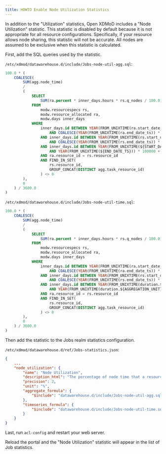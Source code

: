 ```yaml
---
title: HOWTO Enable Node Utilization Statistics
---
```


In addition to the "Utilization" statistics, Open XDMoD includes a "Node
Utilization" statistic.  This statistic is disabled by default because
it is not appropriate for all resource configurations.  Specifically, if
your resource allows node sharing, this statistic will not be accurate.
All nodes are assumed to be exclusive when this statistic is calculated.

First, add the SQL queries used by the statistic.

`/etc/xdmod/datawarehouse.d/include/Jobs-node-util-agg.sql`:

```sql
100.0 * (
    COALESCE(
        SUM(agg.node_time)
        /
        (
            SELECT
                SUM(ra.percent * inner_days.hours * rs.q_nodes / 100.0)
            FROM
                modw.resourcespecs rs,
                modw.resource_allocated ra,
                modw.days inner_days
            WHERE
                inner_days.id BETWEEN YEAR(FROM_UNIXTIME(ra.start_date_ts)) * 100000 + DAYOFYEAR(FROM_UNIXTIME(ra.start_date_ts))
                    AND COALESCE(YEAR(FROM_UNIXTIME(ra.end_date_ts)) * 100000 + DAYOFYEAR(FROM_UNIXTIME(ra.end_date_ts)), 999999999)
                AND inner_days.id BETWEEN YEAR(FROM_UNIXTIME(rs.start_date_ts)) * 100000 + DAYOFYEAR(FROM_UNIXTIME(rs.start_date_ts))
                    AND COALESCE(YEAR(FROM_UNIXTIME(rs.end_date_ts)) * 100000 + DAYOFYEAR(FROM_UNIXTIME(rs.end_date_ts)), 999999999)
                AND inner_days.id BETWEEN YEAR(FROM_UNIXTIME(${START_DATE_TS})) * 100000 + DAYOFYEAR(FROM_UNIXTIME(${START_DATE_TS}))
                    AND YEAR(FROM_UNIXTIME(${END_DATE_TS})) * 100000 + DAYOFYEAR(FROM_UNIXTIME(${END_DATE_TS}))
                AND ra.resource_id = rs.resource_id
                AND FIND_IN_SET(
                    rs.resource_id,
                    GROUP_CONCAT(DISTINCT agg.task_resource_id)
                ) <> 0
        ),
        0
    ) / 3600.0
)
```

`/etc/xdmod/datawarehouse.d/include/Jobs-node-util-time.sql`:

```sql
100.0 * (
    COALESCE(
        SUM(agg.node_time)
        /
        (
            SELECT
                SUM(ra.percent * inner_days.hours * rs.q_nodes / 100.0)
            FROM
                modw.resourcespecs rs,
                modw.resource_allocated ra,
                modw.days inner_days
            WHERE
                inner_days.id BETWEEN YEAR(FROM_UNIXTIME(ra.start_date_ts)) * 100000 + DAYOFYEAR(FROM_UNIXTIME(ra.start_date_ts))
                    AND COALESCE(YEAR(FROM_UNIXTIME(ra.end_date_ts)) * 100000 + DAYOFYEAR(FROM_UNIXTIME(ra.end_date_ts)), 999999999)
                AND inner_days.id BETWEEN YEAR(FROM_UNIXTIME(rs.start_date_ts)) * 100000 + DAYOFYEAR(FROM_UNIXTIME(rs.start_date_ts))
                    AND COALESCE(YEAR(FROM_UNIXTIME(rs.end_date_ts)) * 100000 + DAYOFYEAR(FROM_UNIXTIME(rs.end_date_ts)), 999999999)
                AND inner_days.id BETWEEN YEAR(FROM_UNIXTIME(duration.${AGGREGATION_UNIT}_start_ts)) * 100000 + DAYOFYEAR(FROM_UNIXTIME(duration.${AGGREGATION_UNIT}_start_ts))
                    AND YEAR(FROM_UNIXTIME(duration.${AGGREGATION_UNIT}_end_ts)) * 100000 + DAYOFYEAR(FROM_UNIXTIME(duration.${AGGREGATION_UNIT}_end_ts))
                AND ra.resource_id = rs.resource_id
                AND FIND_IN_SET(
                    rs.resource_id,
                    GROUP_CONCAT(DISTINCT agg.task_resource_id)
                ) <> 0
        ),
        0
    ) / 3600.0
)
```

Then add the statistic to the Jobs realm statistics configuration.

`/etc/xdmod/datawarehouse.d/ref/Jobs-statistics.json`:

```json
{
    ...
    "node_utilization": {
        "name": "Node Utilization",
        "description_html": "The percentage of node time that a resource has been running jobs.<br/><i>Node Utilization:</i> The ratio of the total node hours consumed by jobs over a given time period divided by the maximum node hours that the system could deliver (based on the number of nodes present on the resources). This value does not take into account downtimes or outages. It is just calculated based on the number of nodes in the resource specifications.",
        "precision": 2,
        "unit": "%",
        "aggregate_formula": {
            "$include": "datawarehouse.d/include/Jobs-node-util-agg.sql"
        },
        "timeseries_formula": {
            "$include": "datawarehouse.d/include/Jobs-node-util-time.sql"
        }
    }
}
```

Last, run `acl-config` and restart your web server.

Reload the portal and the "Node Utilization" statistic will appear in the list
of Job statistics.
